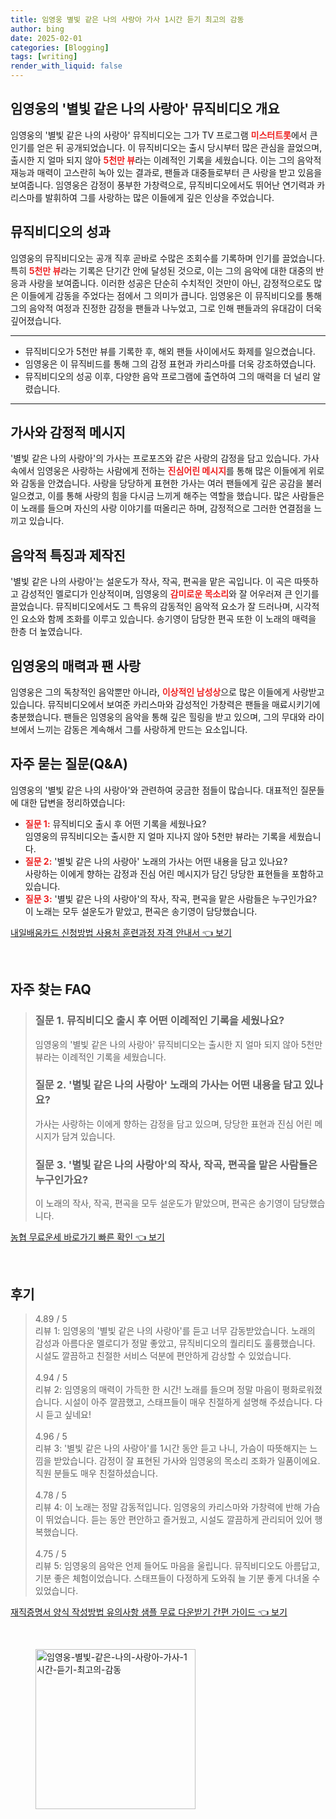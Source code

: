 ```yaml
---
title: 임영웅 별빛 같은 나의 사랑아 가사 1시간 듣기 최고의 감동
author: bing
date: 2025-02-01
categories: [Blogging]
tags: [writing]
render_with_liquid: false
---
```



<h2 id='임영웅_뮤직비디오_개요'>임영웅의 '별빛 같은 나의 사랑아' 뮤직비디오 개요</h2>

<p>임영웅의 '별빛 같은 나의 사랑아' 뮤직비디오는 그가 TV 프로그램 <b><span style="color: #ee2323;">미스터트롯</span></b>에서 큰 인기를 얻은 뒤 공개되었습니다. 이 뮤직비디오는 출시 당시부터 많은 관심을 끌었으며, 출시한 지 얼마 되지 않아 <b><span style="color: #ee2323;">5천만 뷰</span></b>라는 이례적인 기록을 세웠습니다. 이는 그의 음악적 재능과 매력이 고스란히 녹아 있는 결과로, 팬들과 대중들로부터 큰 사랑을 받고 있음을 보여줍니다. 임영웅은 감정이 풍부한 가창력으로, 뮤직비디오에서도 뛰어난 연기력과 카리스마를 발휘하여 그를 사랑하는 많은 이들에게 깊은 인상을 주었습니다.</p>

<h2 id='뮤직비디오의_성과'>뮤직비디오의 성과</h2>

<p>임영웅의 뮤직비디오는 공개 직후 곧바로 수많은 조회수를 기록하며 인기를 끌었습니다. 특히 <b><span style="color: #ee2323;">5천만 뷰</span></b>라는 기록은 단기간 안에 달성된 것으로, 이는 그의 음악에 대한 대중의 반응과 사랑을 보여줍니다. 이러한 성공은 단순히 수치적인 것만이 아닌, 감정적으로도 많은 이들에게 감동을 주었다는 점에서 그 의미가 큽니다. 임영웅은 이 뮤직비디오를 통해 그의 음악적 여정과 진정한 감정을 팬들과 나누었고, 그로 인해 팬들과의 유대감이 더욱 깊어졌습니다.</p>

<hr />

<ul>
    <li>뮤직비디오가 5천만 뷰를 기록한 후, 해외 팬들 사이에서도 화제를 일으켰습니다.</li>
    <li>임영웅은 이 뮤직비드를 통해 그의 감정 표현과 카리스마를 더욱 강조하였습니다.</li>
    <li>뮤직비디오의 성공 이후, 다양한 음악 프로그램에 출연하여 그의 매력을 더 널리 알렸습니다.</li>
</ul>

<hr />

<h2 id='가사와_감정'>가사와 감정적 메시지</h2>

<p>'별빛 같은 나의 사랑아'의 가사는 프로포즈와 같은 사랑의 감정을 담고 있습니다. 가사 속에서 임영웅은 사랑하는 사람에게 전하는 <b><span style="color: #ee2323;">진심어린 메시지</span></b>를 통해 많은 이들에게 위로와 감동을 안겼습니다. 사랑을 당당하게 표현한 가사는 여러 팬들에게 깊은 공감을 불러일으켰고, 이를 통해 사랑의 힘을 다시금 느끼게 해주는 역할을 했습니다. 많은 사람들은 이 노래를 들으며 자신의 사랑 이야기를 떠올리곤 하며, 감정적으로 그러한 연결점을 느끼고 있습니다.</p>

<h2 id='음악적_특징'>음악적 특징과 제작진</h2>

<p>'별빛 같은 나의 사랑아'는 설운도가 작사, 작곡, 편곡을 맡은 곡입니다. 이 곡은 따뜻하고 감성적인 멜로디가 인상적이며, 임영웅의 <b><span style="color: #ee2323;">감미로운 목소리</span></b>와 잘 어우러져 큰 인기를 끌었습니다. 뮤직비디오에서도 그 특유의 감동적인 음악적 요소가 잘 드러나며, 시각적인 요소와 함께 조화를 이루고 있습니다. 송기영이 담당한 편곡 또한 이 노래의 매력을 한층 더 높였습니다.</p>

<h2 id='임영웅의_매력'>임영웅의 매력과 팬 사랑</h2>

<p>임영웅은 그의 독창적인 음악뿐만 아니라, <b><span style="color: #ee2323;">이상적인 남성상</span></b>으로 많은 이들에게 사랑받고 있습니다. 뮤직비디오에서 보여준 카리스마와 감성적인 가창력은 팬들을 매료시키기에 충분했습니다. 팬들은 임영웅의 음악을 통해 깊은 힐링을 받고 있으며, 그의 무대와 라이브에서 느끼는 감동은 계속해서 그를 사랑하게 만드는 요소입니다.</p>

<h2 id='자주_묻는_질문_QNA'>자주 묻는 질문(Q&A)</h2>

<p>임영웅의 '별빛 같은 나의 사랑아'와 관련하여 궁금한 점들이 많습니다. 대표적인 질문들에 대한 답변을 정리하였습니다:</p>

<ul>
    <li><b><span style="color: #ee2323;">질문 1:</span></b> 뮤직비디오 출시 후 어떤 기록을 세웠나요?<br>임영웅의 뮤직비디오는 출시한 지 얼마 지나지 않아 5천만 뷰라는 기록을 세웠습니다.</li>
    <li><b><span style="color: #ee2323;">질문 2:</span></b> '별빛 같은 나의 사랑아' 노래의 가사는 어떤 내용을 담고 있나요?<br>사랑하는 이에게 향하는 감정과 진심 어린 메시지가 담긴 당당한 표현들을 포함하고 있습니다.</li>
    <li><b><span style="color: #ee2323;">질문 3:</span></b> '별빛 같은 나의 사랑아'의 작사, 작곡, 편곡을 맡은 사람들은 누구인가요?<br>이 노래는 모두 설운도가 맡았고, 편곡은 송기영이 담당했습니다.</li>
</ul>


<p><a class="click-button" title="내일배움카드 신청방법 사용처 훈련과정 자격 안내서" href="https://aptwhite.github.io/posts/%EB%82%B4%EC%9D%BC%EB%B0%B0%EC%9B%80%EC%B9%B4%EB%93%9C-%EC%8B%A0%EC%B2%AD%EB%B0%A9%EB%B2%95-%EC%82%AC%EC%9A%A9%EC%B2%98-%ED%9B%88%EB%A0%A8%EA%B3%BC%EC%A0%95-%EC%9E%90%EA%B2%A9-%EC%95%88%EB%82%B4%EC%84%9C/" rel="dofollow">내일배움카드 신청방법 사용처 훈련과정 자격 안내서 👈 보기</a></p><br>
<h2 id='자주_찾는_FAQ'>자주 찾는 FAQ</h2>
<div itemscope="" itemtype="https://schema.org/FAQPage"> 
<blockquote> 
<div itemscope="" itemprop="mainEntity" itemtype="https://schema.org/Question"> 
<h3 itemprop="name">질문 1. 뮤직비디오 출시 후 어떤 이례적인 기록을 세웠나요?</h3> 
<div itemscope="" itemprop="acceptedAnswer" itemtype="https://schema.org/Answer"> 
<span itemprop="text"> 
<p>임영웅의 '별빛 같은 나의 사랑아' 뮤직비디오는 출시한 지 얼마 되지 않아 5천만 뷰라는 이례적인 기록을 세웠습니다.</p> 
</span> 
</div> 
</div> 
<div itemscope="" itemprop="mainEntity" itemtype="https://schema.org/Question"> 
<h3 itemprop="name">질문 2. '별빛 같은 나의 사랑아' 노래의 가사는 어떤 내용을 담고 있나요?</h3> 
<div itemscope="" itemprop="acceptedAnswer" itemtype="https://schema.org/Answer"> 
<span itemprop="text"> 
<p>가사는 사랑하는 이에게 향하는 감정을 담고 있으며, 당당한 표현과 진심 어린 메시지가 담겨 있습니다.</p> 
</span> 
</div> 
</div> 
<div itemscope="" itemprop="mainEntity" itemtype="https://schema.org/Question"> 
<h3 itemprop="name">질문 3. '별빛 같은 나의 사랑아'의 작사, 작곡, 편곡을 맡은 사람들은 누구인가요?</h3> 
<div itemscope="" itemprop="acceptedAnswer" itemtype="https://schema.org/Answer"> 
<span itemprop="text"> 
<p>이 노래의 작사, 작곡, 편곡을 모두 설운도가 맡았으며, 편곡은 송기영이 담당했습니다.</p> 
</span> 
</div> 
</div> 
</blockquote> 
</div>
<p><a class="click-button" title="농협 무료운세 바로가기 빠른 확인" href="https://aptwhite.github.io/posts/%EB%86%8D%ED%98%91-%EB%AC%B4%EB%A3%8C%EC%9A%B4%EC%84%B8-%EB%B0%94%EB%A1%9C%EA%B0%80%EA%B8%B0-%EB%B9%A0%EB%A5%B8-%ED%99%95%EC%9D%B8/" rel="dofollow">농협 무료운세 바로가기 빠른 확인 👈 보기</a></p><br>
<h2 id='후기'>후기</h2>
<div itemscope itemtype="https://schema.org/Product">
  <blockquote>
  <div itemprop="review" itemscope itemtype="https://schema.org/Review">
      <div itemprop="reviewRating" itemscope itemtype="https://schema.org/Rating"> <span itemprop="ratingValue">4.89</span> / <span itemprop="bestRating">5</span> </div>
      <span itemprop="reviewBody">리뷰 1: 임영웅의 '별빛 같은 나의 사랑아'를 듣고 너무 감동받았습니다. 노래의 감성과 아름다운 멜로디가 정말 좋았고, 뮤직비디오의 퀄리티도 훌륭했습니다. 시설도 깔끔하고 친절한 서비스 덕분에 편안하게 감상할 수 있었습니다.</span>
  </div>
  <br>
  <div itemprop="review" itemscope itemtype="https://schema.org/Review">
      <div itemprop="reviewRating" itemscope itemtype="https://schema.org/Rating"> <span itemprop="ratingValue">4.94</span> / <span itemprop="bestRating">5</span> </div>
      <span itemprop="reviewBody">리뷰 2: 임영웅의 매력이 가득한 한 시간! 노래를 들으며 정말 마음이 평화로워졌습니다. 시설이 아주 깔끔했고, 스태프들이 매우 친절하게 설명해 주셨습니다. 다시 듣고 싶네요!</span>
  </div>
  <br>
  <div itemprop="review" itemscope itemtype="https://schema.org/Review">
      <div itemprop="reviewRating" itemscope itemtype="https://schema.org/Rating"> <span itemprop="ratingValue">4.96</span> / <span itemprop="bestRating">5</span> </div>
      <span itemprop="reviewBody">리뷰 3: '별빛 같은 나의 사랑아'를 1시간 동안 듣고 나니, 가슴이 따뜻해지는 느낌을 받았습니다. 감정이 잘 표현된 가사와 임영웅의 목소리 조화가 일품이에요. 직원 분들도 매우 친절하셨습니다.</span>
  </div>
  <br>
  <div itemprop="review" itemscope itemtype="https://schema.org/Review">
      <div itemprop="reviewRating" itemscope itemtype="https://schema.org/Rating"> <span itemprop="ratingValue">4.78</span> / <span itemprop="bestRating">5</span> </div>
      <span itemprop="reviewBody">리뷰 4: 이 노래는 정말 감동적입니다. 임영웅의 카리스마와 가창력에 반해 가슴이 뛰었습니다. 듣는 동안 편안하고 즐거웠고, 시설도 깔끔하게 관리되어 있어 행복했습니다.</span>
  </div>
  <br>
  <div itemprop="review" itemscope itemtype="https://schema.org/Review">
      <div itemprop="reviewRating" itemscope itemtype="https://schema.org/Rating"> <span itemprop="ratingValue">4.75</span> / <span itemprop="bestRating">5</span> </div>
      <span itemprop="reviewBody">리뷰 5: 임영웅의 음악은 언제 들어도 마음을 울립니다. 뮤직비디오도 아름답고, 기분 좋은 체험이었습니다. 스태프들이 다정하게 도와줘 늘 기분 좋게 다녀올 수 있었습니다.</span>
  </div>
  </blockquote>
</div>
<p><a class="click-button" title="재직증명서 양식 작성방법 유의사항 샘플 무료 다운받기 간편 가이드" href="https://aptwhite.github.io/posts/%EC%9E%AC%EC%A7%81%EC%A6%9D%EB%AA%85%EC%84%9C-%EC%96%91%EC%8B%9D-%EC%9E%91%EC%84%B1%EB%B0%A9%EB%B2%95-%EC%9C%A0%EC%9D%98%EC%82%AC%ED%95%AD-%EC%83%98%ED%94%8C-%EB%AC%B4%EB%A3%8C-%EB%8B%A4%EC%9A%B4%EB%B0%9B%EA%B8%B0-%EA%B0%84%ED%8E%B8-%EA%B0%80%EC%9D%B4%EB%93%9C/" rel="dofollow">재직증명서 양식 작성방법 유의사항 샘플 무료 다운받기 간편 가이드 👈 보기</a></p><br>
<figure class="image"><img src="https://aptwhite.github.io/assets/img/thumbnail/임영웅-별빛-같은-나의-사랑아-가사-1시간-듣기-최고의-감동.webp" alt="임영웅-별빛-같은-나의-사랑아-가사-1시간-듣기-최고의-감동" width="256" height="256"></figure>
